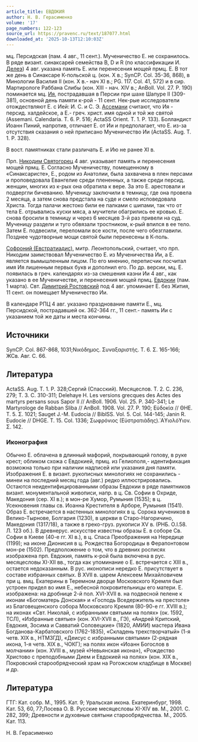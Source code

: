```yaml
---
article_title: ЕВДОКИЯ
author: Н. В. Герасименко
volume: '17'
page_numbers: 122-123
source_url: https://pravenc.ru/text/187077.html
downloaded_at: '2025-10-13T12:10:03Z'
---
```


мц. Персидская (пам. 4 авг., 11 сент.). Мученичество Е. не сохранилось. В ряде визант. синаксарей семейства B, D и R (по классификации И. [Делеэ](https://pravenc.ru/text/Делеэ.html)) 4 авг. указана память Е. или перенесения мощей прмц. Е. В тот же день в Синаксаре К-польской ц. (кон. X в.; SynCP. Col. 35-36, 868), в Минологии Василия II (кон. X в.- нач ХI в.; PG. 117. Col. 41, 572) и в сир. Мартирологе Раббана Слибы (кон. XIII - нач. XIV в.; AnBoll. Vol. 27. P. 190) поминается мц. [Ия](https://pravenc.ru/text/Ия.html), пострадавшая в Персии при шахе Шапуре II (309-381), основной день памяти к-рой - 11 сент. Нек-рые исследователи отождествляют Е. с Ией: И. С. и С. Э. [Ассемани](https://pravenc.ru/text/Ассемани.html) считают, что Ия - персид. халдейское, а Е.- греч. христ. имя одной и той же святой (Assemani. Calendaria. T. 6. P. 516; ActaSS Orient. T. 1. P. 133). Болландист Иоанн Пиний, напротив, отличает Е. от Ии и предполагает, что Е. из-за отсутствия сказания о ней приписано Мученичество Ии (ActaSS. Aug. T. 1. P. 328).

В вост. памятниках стали различать Е. и Ию не ранее XI в.

Прп. [Никодим Святогорец](<https://pravenc.ru/text/Никодим Святогорец.html>) 4 авг. указывает память и перенесения мощей прмц. Е. Согласно Мученичеству, помещенному в «Синаксаристе», Е., родом из Анатолии, была захвачена в плен персами и проповедовала Евангелие среди плененных, а также среди персид. женщин, многих из к-рых она обратила к вере. За это Е. арестовали и подвергли бичеванию. Мученицу заключили в темницу, где она провела 2 месяца, а затем снова предстала на суде и смело исповедовала Христа. Тогда палачи жестоко били ее палками с шипами, так что от тела Е. отрывались куски мяса, а мучители обагрились ее кровью. Е. снова бросили в темницу и через 6 месяцев 3-й раз привели на суд. Мученицу раздели и туго обвязали тростником, к-рый впился в ее тело. Затем Е. подвесили, переломали все кости, после чего обезглавили. Позднее чудотворные мощи святой были перенесены в К-поль.

[Софроний (Евстратиадис)](<https://pravenc.ru/text/Софроний (Евстратиадис).html>), митр. Леонтопольский, считает, что прп. Никодим заимствовал Мученичество Е. из Мученичества Ии, а Е. является вымышленным лицом. По его мнению, переписчик посчитал имя Ия лишенным первых букв и дополнил его. По др. версии, мц. Е. появилась в греч. календарях из-за смешения казни Ии 4 авг., как указано в ее Мученичестве, и перенесения мощей прмц. [Евдокии](https://pravenc.ru/text/Евдокии.html) (пам. 1 марта). Свт. [Димитрий Ростовский](https://pravenc.ru/text/Димитрий.html) под 4 авг. упоминает Е. без Жития, 11 сент. он помещает Мученичество Ии.

В календаре РПЦ 4 авг. указано празднование памяти Е., мц. Персидской, пострадавшей ок. 362-364 гг., 11 сент.- память Ии с указанием той же даты и места кончины.

## Источники

SynCP. Col. 867-868, 1031;Νικόδημος. Συναξαριστής. Τ. 6. Σ. 165-166; ЖСв. Авг. С. 66.

## Литература

ActaSS. Aug. T. 1. P. 328;Сергий (Спасский). Месяцеслов. Т. 2. С. 236, 279; Т. 3. С. 310-311; Delehaye H. Les versions grecques des Actes des martyrs persans sous Sapor II // AnBoll. 1906. Vol. 25. P. 340-341; Le Martyrologe de Rabban Sliba // AnBoll. 1908. Vol. 27. P. 190; Εὐδοκία // ΘΗΕ. Τ. 5. Σ. 1021; Sauget J.-M. Eudocia // BiblSS. Vol. 5. Col. 144-145; Janin R. Eudocie // DHGE. T. 15. Col. 1336; Σωφρόνιος (Εὐστρατιάδης).῾Αϒιολόϒιον. Σ. 142.

### Иконография

Обычно Е. облачена в длинный мафорий, покрывающий голову, в руке крест; обликом схожа с Евдокией, прмц. из Гелиополя,- идентификация возможна только при наличии надписей или указания дня памяти. Изображения Е. в визант. рукописных минологиях не сохранились - минеи на последний месяц года (авг.) редко иллюстрировались. Остаются неидентифицированными образы Евдокии в ряде памятников визант. монументальной живописи, напр. в ц. Св. Софии в Охриде, Македония (сер. XI в.); в мон-ре Хумор, Румыния (1535); в ц. Усекновения главы св. Иоанна Крестителя в Арборе, Румыния (1541). Образ Е. встречается в настенных минологиях в ц. Сорока мучеников в Велико-Тырнове, Болгария (1230), в церкви в Старо-Нагоричино, Македония (1317/18), а также в греко-груз. рукописи XV в. (РНБ. O.I.58. Л. 123 об.). В древнерус. искусстве известны образы Е. в соборе Св. Софии в Киеве (40-е гг. XI в.), в ц. Спаса Преображения на Нередице (1199); на иконе Дионисия в ц. Рождества Богородицы в Ферапонтовом мон-ре (1502). Предположение о том, что в древних росписях изображена прп. Евдокия, память к-рой была включена в рус. месяцесловы XI-XII вв., тогда как упоминание о Е. встречается с XIII в., остается недоказанным. В рус. иконописи нередко Е. присутствует в составе избранных святых. В XVII в. царем Алексеем Михайловичем при ц. вмц. Екатерины в Теремном дворце Московского Кремля был устроен придел во имя Е., небесной покровительницы его матери. Е. изображена: на дробнице 2-й пол. XVI-XVII в. на подвесной пелене к иконам «Богоматерь Донская» и «Господь Вседержитель на престоле» из Благовещенского собора Московского Кремля (80-90-е гг. XVIII в.); на иконах «Свт. Николай, с избранными святыми на полях» (ок. 1592, ТСЛ), «Избранные святые» (кон. XVI-XVII в., ГЭ), «Андрей Критский, Евдокия, Зосима и Савватий Соловецкие» (1820, АМИИ) мастера Ивана Богданова-Карбатовского (1762-1835), «Складень трехстворчатый» (1-я четв. XIX в., НТМЗГД), «Деисус с избранными святыми» (2-рядная икона, 1-я четв. XIX в., ЧОКГ); на полях икон «Иоанн Богослов в молчании» (кон. XVIII в., музей «Невьянская икона»), «Рождество Христово с преподобными Дием и Евдокией на полях» (кон. XIX в., Покровский старообрядческий храм на Рогожском кладбище в Москве) и др.

## Литература

ГТГ: Кат. собр. М., 1995. Кат. 9; Уральская икона. Екатеринбург, 1998. Кат. 53, 60, 77;Лосева О. В. Русские месяцесловы XI-XIV вв. М., 2001. С. 282, 399; Древности и духовные святыни старообрядчества. М., 2005. Кат. 113.

Н. В. Герасименко
